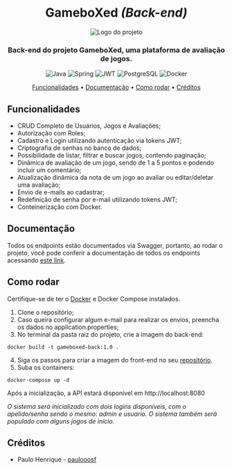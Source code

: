 <div align="center">
    <h1>GameboXed <i>(Back-end)</i></h1>
    <img alt="Logo do projeto" src="https://i.imgur.com/KXc8kaX.png">
    <h3>Back-end do projeto GameboXed, uma plataforma de avaliação de jogos.</h3>
    <img alt="Java" src="https://img.shields.io/badge/JAVA-%23f89820?style=for-the-badge&logo=openjdk&logoColor=f89820&labelColor=%23000000">
    <img alt="Spring" src="https://img.shields.io/badge/SPRING-%236DB33F?style=for-the-badge&logo=spring&logoColor=%236DB33F&labelColor=black">
    <img alt="JWT" src="https://img.shields.io/badge/jwt-000000?style=for-the-badge&logo=jsonwebtokens&labelColor=000000">
    <img alt="PostgreSQL" src="https://img.shields.io/badge/POSTGRESQL-%234169E1?style=for-the-badge&logo=POSTGRESQL&logoColor=%234169E1&labelColor=black">
    <img alt="Docker" src="https://img.shields.io/badge/docker-%232496ED?style=for-the-badge&logo=docker&logoColor=%232496ED&labelColor=black">
</div>
<p align="center">
  <a href="#funcionalidades">Funcionalidades</a> •
  <a href="#documentacao">Documentação</a> •
  <a href="#como-rodar">Como rodar</a> •
  <a href="#créditos">Créditos</a>
</p>

## Funcionalidades
- CRUD Completo de Usuários, Jogos e Avaliações;
- Autorização com Roles;
- Cadastro e Login utilizando autenticação via tokens JWT;
- Criptografia de senhas no banco de dados;
- Possibilidade de listar, filtrar e buscar jogos, contendo paginação;
- Dinâmica de avaliação de um jogo, sendo de 1 a 5 pontos e podendo incluir um comentário;
- Atualização dinâmica da nota de um jogo ao avaliar ou editar/deletar uma avaliação;
- Envio de e-mails ao cadastrar;
- Redefinição de senha por e-mail utilizando tokens JWT;
- Conteinerização com Docker.
## Documentação
Todos os endpoints estão documentados via Swagger, portanto, ao rodar o projeto, você pode conferir a documentação
de todos os endpoints acessando [este link](http://localhost:8080/swagger-ui/index.html).
## Como rodar
Certifique-se de ter o [Docker](https://docs.docker.com/get-started/get-docker/) e Docker Compose instalados.
1. Clone o repositório;
2. Caso queira configurar algum e-mail para realizar os envios, preencha os dados no application.properties;
3. No terminal da pasta raiz do projeto, crie a imagem do back-end:
```
docker build -t gameboxed-back:1.0 .
```
4. Siga os passos para criar a imagem do front-end no seu [repositório](https://github.com/paulooosf/gameboxed-front).
5. Suba os containers:
```
docker-compose up -d
```
Após a inicialização, a API estará disponível em http://localhost:8080

_O sistema será inicializado com dois logins disponíveis, com o apelido/senha sendo o mesmo: admin e usuario.
O sistema também será populado com alguns jogos de início._
## Créditos
- Paulo Henrique - [paulooosf](http://github.com/paulooosf)
